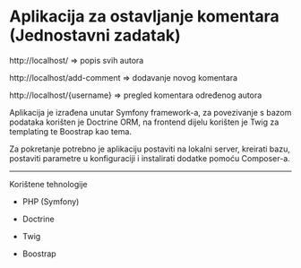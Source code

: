 Aplikacija za ostavljanje komentara (Jednostavni zadatak)
========================

  http://localhost/ => popis svih autora

  http://localhost/add-comment => dodavanje novog komentara

  http://localhost/{username} => pregled komentara određenog autora



Aplikacija je izrađena unutar Symfony framework-a, za povezivanje s bazom podataka korišten je Doctrine ORM,
na frontend dijelu korišten je Twig za templating te Boostrap kao tema.

Za pokretanje potrebno je aplikaciju postaviti na lokalni server, kreirati bazu, postaviti parametre u konfiguraciji i instalirati dodatke pomoću Composer-a.

--------------

Korištene tehnologije

  * PHP (Symfony)

  * Doctrine

  * Twig

  * Boostrap
